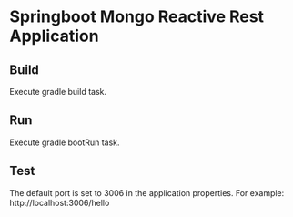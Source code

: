 
# Springboot Mongo Reactive Rest Application

## Build

Execute gradle build task.

## Run

Execute gradle bootRun task.

## Test

The default port is set to 3006 in the application properties.
For example: http://localhost:3006/hello
